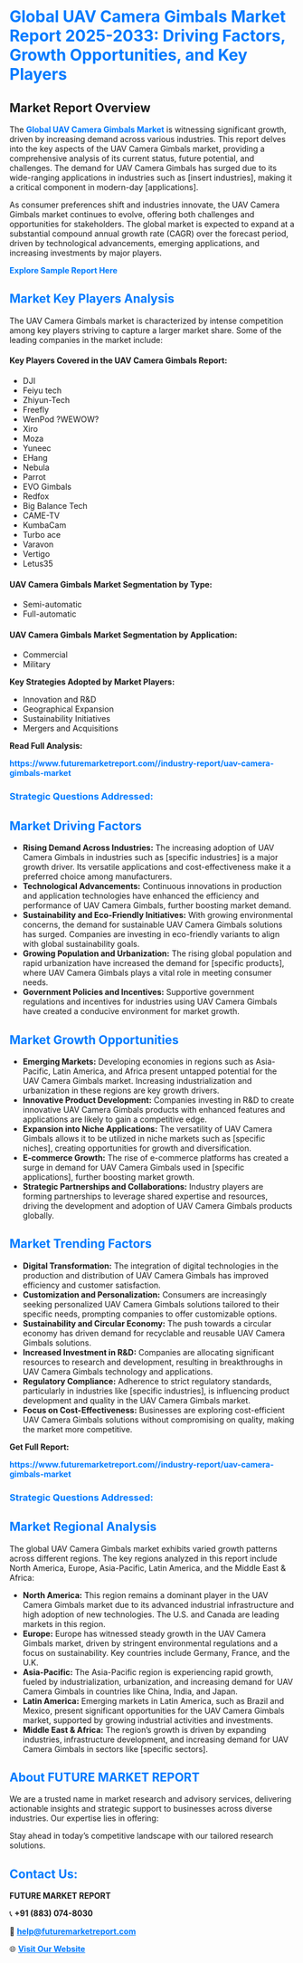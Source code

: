 <h1 style="color: #007BFF;">Global UAV Camera Gimbals Market Report 2025-2033: Driving Factors, Growth Opportunities, and Key Players</h1>

<section id="overview">
<h2>Market Report Overview</h2>
<p>The <a href="https://www.futuremarketreport.com//industry-report/uav-camera-gimbals-market" style="color: #007BFF; text-decoration: none;"><strong>Global UAV Camera Gimbals Market</strong></a> is witnessing significant growth, driven by increasing demand across various industries. This report delves into the key aspects of the UAV Camera Gimbals market, providing a comprehensive analysis of its current status, future potential, and challenges. The demand for UAV Camera Gimbals has surged due to its wide-ranging applications in industries such as [insert industries], making it a critical component in modern-day [applications].</p>
<p>As consumer preferences shift and industries innovate, the UAV Camera Gimbals market continues to evolve, offering both challenges and opportunities for stakeholders. The global market is expected to expand at a substantial compound annual growth rate (CAGR) over the forecast period, driven by technological advancements, emerging applications, and increasing investments by major players.</p>
</section>

<section id="overview">
<p><a href="https://www.futuremarketreport.com//request-sample/reportId=86418" style="color: #007BFF; text-decoration: none;"><strong>Explore Sample Report Here</strong></a></p>
</section>

<section id="key-players">
<h2 style="color: #007BFF;">Market Key Players Analysis</h2>
<p>The UAV Camera Gimbals market is characterized by intense competition among key players striving to capture a larger market share. Some of the leading companies in the market include:</p>
<h4>Key Players Covered in the UAV Camera Gimbals Report:</h4>
<ul><li>DJI</li><li>Feiyu tech</li><li>Zhiyun-Tech</li><li>Freefly</li><li>WenPod ?WEWOW?</li><li>Xiro</li><li>Moza</li><li>Yuneec</li><li>EHang</li><li>Nebula</li><li>Parrot</li><li>EVO Gimbals</li><li>Redfox</li><li>Big Balance Tech</li><li>CAME-TV</li><li>KumbaCam</li><li>Turbo ace</li><li>Varavon</li><li>Vertigo</li><li>Letus35</li></ul>
<h4>UAV Camera Gimbals Market Segmentation by Type:</h4>
<ul><li>Semi-automatic</li><li>Full-automatic</li></ul>

<h4>UAV Camera Gimbals Market Segmentation by Application:</h4>
<ul><li>Commercial</li><li>Military</li></ul>
<p><strong>Key Strategies Adopted by Market Players:</strong></p>
<ul>
<li>Innovation and R&D</li>
<li>Geographical Expansion</li>
<li>Sustainability Initiatives</li>
<li>Mergers and Acquisitions</li>
</ul>
</section>

<section>
<p><strong>Read Full Analysis: </strong></p><a href="https://www.futuremarketreport.com//industry-report/uav-camera-gimbals-market" style="color: #007BFF; text-decoration: none;"><strong>https://www.futuremarketreport.com//industry-report/uav-camera-gimbals-market</strong></a>
<h3 style="color: #007BFF;">Strategic Questions Addressed:</h3>
</section>

<section id="driving-factors">
<h2 style="color: #007BFF;">Market Driving Factors</h2>
<ul>
<li><strong>Rising Demand Across Industries:</strong> The increasing adoption of UAV Camera Gimbals in industries such as [specific industries] is a major growth driver. Its versatile applications and cost-effectiveness make it a preferred choice among manufacturers.</li>
<li><strong>Technological Advancements:</strong> Continuous innovations in production and application technologies have enhanced the efficiency and performance of UAV Camera Gimbals, further boosting market demand.</li>
<li><strong>Sustainability and Eco-Friendly Initiatives:</strong> With growing environmental concerns, the demand for sustainable UAV Camera Gimbals solutions has surged. Companies are investing in eco-friendly variants to align with global sustainability goals.</li>
<li><strong>Growing Population and Urbanization:</strong> The rising global population and rapid urbanization have increased the demand for [specific products], where UAV Camera Gimbals plays a vital role in meeting consumer needs.</li>
<li><strong>Government Policies and Incentives:</strong> Supportive government regulations and incentives for industries using UAV Camera Gimbals have created a conducive environment for market growth.</li>
</ul>
</section>

<section id="growth-opportunities">
<h2 style="color: #007BFF;">Market Growth Opportunities</h2>
<ul>
<li><strong>Emerging Markets:</strong> Developing economies in regions such as Asia-Pacific, Latin America, and Africa present untapped potential for the UAV Camera Gimbals market. Increasing industrialization and urbanization in these regions are key growth drivers.</li>
<li><strong>Innovative Product Development:</strong> Companies investing in R&D to create innovative UAV Camera Gimbals products with enhanced features and applications are likely to gain a competitive edge.</li>
<li><strong>Expansion into Niche Applications:</strong> The versatility of UAV Camera Gimbals allows it to be utilized in niche markets such as [specific niches], creating opportunities for growth and diversification.</li>
<li><strong>E-commerce Growth:</strong> The rise of e-commerce platforms has created a surge in demand for UAV Camera Gimbals used in [specific applications], further boosting market growth.</li>
<li><strong>Strategic Partnerships and Collaborations:</strong> Industry players are forming partnerships to leverage shared expertise and resources, driving the development and adoption of UAV Camera Gimbals products globally.</li>
</ul>
</section>

<section id="trending-factors">
<h2 style="color: #007BFF;">Market Trending Factors</h2>
<ul>
<li><strong>Digital Transformation:</strong> The integration of digital technologies in the production and distribution of UAV Camera Gimbals has improved efficiency and customer satisfaction.</li>
<li><strong>Customization and Personalization:</strong> Consumers are increasingly seeking personalized UAV Camera Gimbals solutions tailored to their specific needs, prompting companies to offer customizable options.</li>
<li><strong>Sustainability and Circular Economy:</strong> The push towards a circular economy has driven demand for recyclable and reusable UAV Camera Gimbals solutions.</li>
<li><strong>Increased Investment in R&D:</strong> Companies are allocating significant resources to research and development, resulting in breakthroughs in UAV Camera Gimbals technology and applications.</li>
<li><strong>Regulatory Compliance:</strong> Adherence to strict regulatory standards, particularly in industries like [specific industries], is influencing product development and quality in the UAV Camera Gimbals market.</li>
<li><strong>Focus on Cost-Effectiveness:</strong> Businesses are exploring cost-efficient UAV Camera Gimbals solutions without compromising on quality, making the market more competitive.</li>
</ul>
</section>

<section>
<p><strong>Get Full Report: </strong></p><a href="https://www.futuremarketreport.com//industry-report/uav-camera-gimbals-market" style="color: #007BFF; text-decoration: none;"><strong>https://www.futuremarketreport.com//industry-report/uav-camera-gimbals-market</strong></a>
<h3 style="color: #007BFF;">Strategic Questions Addressed:</h3>
</section>


<section id="regional-analysis">
<h2 style="color: #007BFF;">Market Regional Analysis</h2>
<p>The global UAV Camera Gimbals market exhibits varied growth patterns across different regions. The key regions analyzed in this report include North America, Europe, Asia-Pacific, Latin America, and the Middle East & Africa:</p>
<ul>
<li><strong>North America:</strong> This region remains a dominant player in the UAV Camera Gimbals market due to its advanced industrial infrastructure and high adoption of new technologies. The U.S. and Canada are leading markets in this region.</li>
<li><strong>Europe:</strong> Europe has witnessed steady growth in the UAV Camera Gimbals market, driven by stringent environmental regulations and a focus on sustainability. Key countries include Germany, France, and the U.K.</li>
<li><strong>Asia-Pacific:</strong> The Asia-Pacific region is experiencing rapid growth, fueled by industrialization, urbanization, and increasing demand for UAV Camera Gimbals in countries like China, India, and Japan.</li>
<li><strong>Latin America:</strong> Emerging markets in Latin America, such as Brazil and Mexico, present significant opportunities for the UAV Camera Gimbals market, supported by growing industrial activities and investments.</li>
<li><strong>Middle East & Africa:</strong> The region’s growth is driven by expanding industries, infrastructure development, and increasing demand for UAV Camera Gimbals in sectors like [specific sectors].</li>
</ul>
</section>

<footer>
<h2 style="color: #007BFF;">About FUTURE MARKET REPORT</h2>
<p>We are a trusted name in market research and advisory services, delivering actionable insights and strategic support to businesses across diverse industries. Our expertise lies in offering:</p>

<p>Stay ahead in today’s competitive landscape with our tailored research solutions.</p>

<h2 style="color: #007BFF;">Contact Us:</h2>
<p><strong>FUTURE MARKET REPORT</strong></p>
<p>📞 <strong>+91 (883) 074-8030</strong></p>
<p>📧 <strong><a href="mailto:help@futuremarketreport.com" style="color: #007BFF;">help@futuremarketreport.com</a></strong></p>
<p>🌐 <strong><a href="https://www.futuremarketreport.com/" style="color: #007BFF;">Visit Our Website</a></strong></p>
</footer>